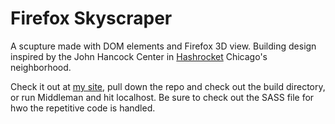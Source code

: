 # Firefox Skyscraper

A scupture made with DOM elements and Firefox 3D view. Building design inspired by the John Hancock Center in [Hashrocket](http://hashrocket.com) Chicago's neighborhood.

Check it out at [my site](http://shaneriley.com/firefox_skyscraper), pull down the repo and check out the build directory, or run Middleman and hit localhost. Be sure to check out the SASS file for hwo the repetitive code is handled.
